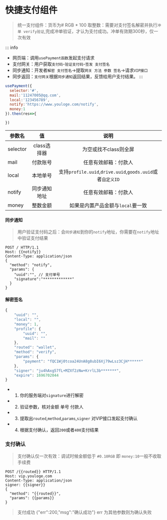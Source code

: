 # 快捷支付组件

> 统一支付组件：货币为# RGB * 100 取整数：需要对支付签名解密并执行`冲单 verify验证`,完成冲单验证，才认为支付成功。冲单有效期300秒，仅一次有效

::: info <Badge type="info" text="usePayment" />
- 网页端：调用`usePayment函数`发起支付请求
- 支付网关：用户获取`支付码`-`验证支付码`-`签发 支付签名`
- 同步通知：开发者`解密 支付签名`->提取`网关 方法 参数 签名`->请求`VIP接口`
- 同步返回：`支付网关`根据`同步通知`返回结果，反馈给用户支付结果。
:::

```js
usePayment({
  selector:'#',
  mail:'11247005@qq.com', 
  local:'123456789',
  notify:'https://www.youloge.com/notify',
  money:1
}).then(res=>{

})
```
| 参数名  |  值  |  说明 | 
| ------------- | :-----------: | :-----------: |
| selector |	class选择器	| 为空或找不class则全屏 |
| mail |	付款账号	| 任意有效邮箱：付款人 |
| local |	本地单号	| 支持`profile.uuid`,`drive.uuid`,`goods.uuid`或者`自定义ID`  |
| notify |	同步通知地址	| 任意有效邮箱：付款人 |
| money |	整数金额	| 如果是内置产品金额与`local`要一致 |

#### 同步通知 

> 用户验证支付码之后：会`同步通知`到你的`notify`地址，你需要在`notify`地址中验证支付结果
```http
POST / HTTP/1.1
Host: {{notify}}
Content-Type: application/json
{
  "method": "notify",
  "params": {
    "uuid":"", // 支付单号
    "signature":"*************"
  }
}
```
#### 解密签名
```js
{
    "uuid": "",
    "local": "",
    "money": 1,
    "profile": {
        "uuid": "",
        "mail": ""
    },
    "routed": "wallet",
    "method": "verify",
    "params": {
        "payment": "fQC1Wj0tcoa24UnA8g8ubI6Xj79wLsz3CjH******"
    },
    "signer": "ju4hAxg57fL+MZXf2zNw+KrrlL3b*******",
    "expire": 1696702044
}
```
- 1. 你的服务端对`signature`进行解密
- 2. 验证参数，核对金额 单号 付款人
- 3. 提取出`routed`,`method`,`params`,`signer` 对VIP接口发起支付确认
- 4. 根据支付确认，返回`200`或者`400`支付结果

### 支付确认

> 支付确认仅一次有效：调试时候金额低于 `#0.10RGB` 即 `money:10`一般不收取手续费
```http
POST /{{routed}} HTTP/1.1
Host: vip.youloge.com
Content-Type: application/json
signer: {{signer}}
{
  "method": "{{routed}}",
  "params": {{params}}
}
```
> 支付成功 {"err":200,"msg":"确认成功"} err 为其他参数则为确认失败




